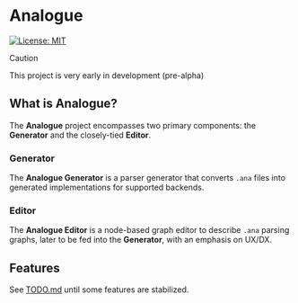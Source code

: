 # Analogue

[![License: MIT](https://img.shields.io/badge/License-MIT-yellow.svg)](https://opensource.org/licenses/MIT)

> [!CAUTION]
> This project is very early in development (pre-alpha)

## What is Analogue?

The **Analogue** project encompasses two primary components: the **Generator** and the closely-tied **Editor**.

### Generator

The **Analogue Generator** is a parser generator that converts `.ana` files into generated implementations for supported backends.

### Editor

The **Analogue Editor** is a node-based graph editor to describe `.ana` parsing graphs, later to be fed into the **Generator**, with an emphasis on UX/DX.

## Features

See [TODO.md](Todo.md) until some features are stabilized.
